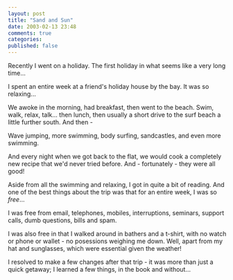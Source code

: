 ```yaml
---
layout: post
title: "Sand and Sun"
date: 2003-02-13 23:48
comments: true
categories: 
published: false
---
```


Recently I went on a holiday.  The first holiday in what seems like a very long
time...

I spent an entire week at a friend's holiday house by the bay. It was so
relaxing...

We awoke in the morning, had breakfast, then went to the beach.  Swim, walk,
relax, talk... then lunch, then usually a short drive to the surf beach a little
further south.  And then -

Wave jumping, more swimming, body surfing, sandcastles, and even more swimming.

And every night when we got back to the flat, we would cook a completely new
recipe that we'd never tried before.  And - fortunately - they were all good!

Aside from all the swimming and relaxing, I got in quite a bit of reading.  And
one of the best things about the trip was that for an entire week, I was so
_free_...

I was free from email, telephones, mobiles, interruptions, seminars, support
calls, dumb questions, bills and spam.

I was also free in that I walked around in bathers and a t-shirt, with no watch
or phone or wallet - no posessions weighing me down.  Well, apart from my hat
and sunglasses, which were essential given the weather!

I resolved to make a few changes after that trip - it was more than just a quick
getaway; I learned a few things, in the book and without...
